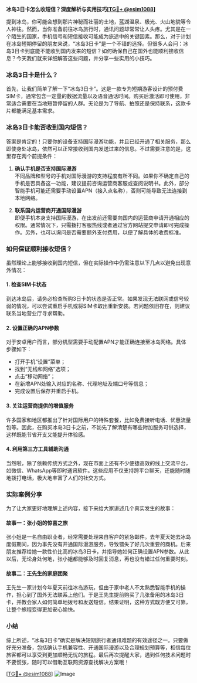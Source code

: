 **冰岛3日卡怎么收短信？深度解析与实用技巧[[TG💪+ @esim1088](https://t.me/s/esim1088)]**

提到冰岛，你可能会想到那片神秘而壮丽的土地，蓝湖温泉、极光、火山地貌等令人神往。然而，当你准备前往冰岛旅行时，通讯问题却常常让人头疼。尤其是在一个陌生的国家，手机信号和短信接收可能成为旅途中的关键因素。那么，对于计划在冰岛短期停留的朋友来说，“冰岛3日卡”是一个不错的选择。但很多人会问：冰岛3日卡到底能不能收到国内发来的短信？如何确保自己在国外也能顺利接收信息？今天我们就来详细解答这些问题，并分享一些实用的小技巧。

### 冰岛3日卡是什么？

首先，让我们简单了解一下“冰岛3日卡”。这是一款专为短期游客设计的预付费SIM卡，通常包含一定量的数据流量以及语音通话时间。购买后激活即可使用，非常适合需要在当地短暂停留的人群。无论是为了导航、拍照还是保持联系，这款卡片都能满足基本需求。

### 冰岛3日卡能否收到国内短信？

答案是肯定的！只要你的设备支持国际漫游功能，并且已经开通了相关服务，那么即使身处冰岛，依然可以正常接收到国内发送过来的信息。不过需要注意的是，这里存在两个前提条件：

1. **确认手机是否支持国际漫游**  
   不同品牌和型号的手机对国际漫游的支持程度有所不同。如果你不确定自己的手机是否具备这一功能，建议提前咨询运营商客服或查阅说明书。此外，部分智能手机可能还需要手动设置APN（接入点名称），否则可能导致无法连接到本地网络。

2. **联系国内运营商开通国际漫游**  
   即便手机本身支持国际漫游，在出发前还需要向国内的运营商申请开通相应的权限。通常情况下，只需拨打客服热线或者通过官方网站提交申请即可完成操作。另外，也可以询问是否需要额外支付费用，以便了解具体的收费标准。

### 如何保证顺利接收短信？

虽然理论上能够接收到国内短信，但在实际操作中仍需注意以下几点以避免出现意外情况：

#### 1. 检查SIM卡状态
到达冰岛后，请务必检查所购3日卡的状态是否正常。如果发现无法联网或信号较弱的情况，可以尝试重启手机或将SIM卡取出重新安装。若问题依旧存在，则建议联系当地营业厅寻求帮助。

#### 2. 设置正确的APN参数
对于安卓用户而言，部分机型需要手动配置APN才能正确连接至冰岛网络。具体步骤如下：
- 打开手机“设置”菜单；
- 找到“无线和网络”选项；
- 点击“移动网络”；
- 在新增APN处输入对应的名称、代理地址及端口号等信息；
- 完成设置后保存并重启手机。

#### 3. 关注运营商提供的增值服务
许多国家和地区都推出了针对国际用户的特殊套餐，比如免费接听电话、优惠流量包等。因此，在购买冰岛3日卡之前，不妨先了解清楚有哪些附加服务可供选择，这样既能节省开支又能提升体验感。

#### 4. 利用第三方工具辅助沟通
当然啦，除了依赖传统方式之外，现在市面上还有不少便捷高效的线上交流平台，如微信、WhatsApp等即时通讯软件。这些应用不仅支持跨平台聊天，还能随时随地拨打电话，极大地丰富了人们的社交方式。

### 实际案例分享

为了让大家更好地理解上述内容，接下来给大家讲述几个真实发生的故事：

#### 故事一：张小姐的惊喜之旅
张小姐是一名自由职业者，经常需要处理来自客户的紧急邮件。去年夏天她去冰岛度假期间，因为事先没有开通国际漫游服务，导致错失了好几次重要的商机。后来朋友推荐给她一款性价比高的冰岛3日卡，并指导她如何正确设置APN参数。从此以后，无论身处何地，张小姐都能够及时回复消息，再也没有错过任何重要时刻。

#### 故事二：王先生的家庭团聚
王先生一家计划今年夏天前往冰岛游玩，但由于家中老人不太熟悉智能手机的操作，担心到了国外无法联系上他们。于是王先生提前购买了几张备用的冰岛3日卡，并教会家人如何简单地拨号和发送短信。结果证明，这种方式既方便又可靠，让整个旅程变得更加安心愉快。

### 小结

综上所述，“冰岛3日卡”确实是解决短期旅行者通讯难题的有效途径之一。只要做好充分准备，包括确认手机兼容性、开通国际漫游以及合理规划预算等，相信每位旅客都可以享受到更加顺畅无忧的旅程。最后再次提醒大家，遇到任何技术问题时不要慌张，随时可以借助互联网资源查找解决方案哦！

[[TG💪+ @esim1088](https://t.me/s/esim1088)] 
![Image](https://i.postimg.cc/4NQfJmqS/Snipaste-2025-05-13-00-14-12.png)